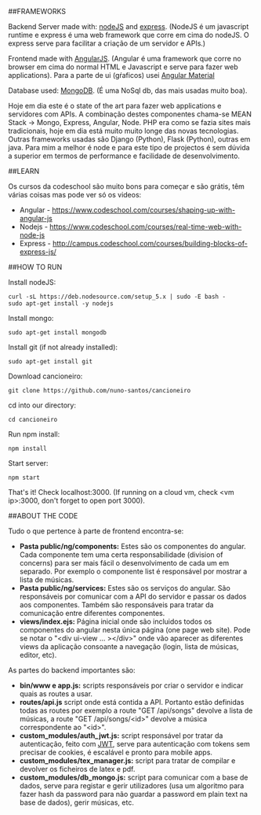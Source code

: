 ##FRAMEWORKS

Backend Server made with: [nodeJS](https://nodejs.org) and [express](http://expressjs.com/). (NodeJS é um javascript runtime e express é uma web framework que corre em cima do nodeJS. O express serve para facilitar a criação de um servidor e APIs.)

Frontend made with [AngularJS](https://angularjs.org/). (Angular é uma framework que corre no browser em cima do normal HTML e Javascript e serve para fazer web applications). Para a parte de ui (gŕaficos) usei [Angular Material](https://material.angularjs.org/latest/)

Database used: [MongoDB](https://www.mongodb.org/). (É uma NoSql db, das mais usadas muito boa).

Hoje em dia este é o state of the art para fazer web applications e servidores com APIs. A combinação destes componentes chama-se MEAN Stack -> Mongo, Express, Angular, Node. PHP era como se fazia sites mais tradicionais, hoje em dia está muito muito longe das novas tecnologias. Outras frameworks usadas são Django (Python), Flask (Python), outras em java. Para mim a melhor é node e para este tipo de projectos é sem dúvida a superior em termos de performance e facilidade de desenvolvimento.

##LEARN

Os cursos da codeschool são muito bons para começar e são grátis, têm várias coisas mas pode ver só os videos:

* Angular - https://www.codeschool.com/courses/shaping-up-with-angular-js
* Nodejs - https://www.codeschool.com/courses/real-time-web-with-node-js
* Express - http://campus.codeschool.com/courses/building-blocks-of-express-js/

##HOW TO RUN

Install nodeJS:
```
curl -sL https://deb.nodesource.com/setup_5.x | sudo -E bash -
sudo apt-get install -y nodejs
```

Install mongo:
```
sudo apt-get install mongodb
```

Install git (if not already installed):
```
sudo apt-get install git
```

Download cancioneiro:
```
git clone https://github.com/nuno-santos/cancioneiro
```

cd into our directory:
```
cd cancioneiro
```

Run npm install:
```
npm install
```

Start server:
```
npm start
```

That's it! Check localhost:3000. (If running on a cloud vm, check \<vm ip\>:3000, don't forget to open port 3000).

##ABOUT THE CODE

Tudo o que pertence à parte de frontend encontra-se:

* **Pasta public/ng/components:** Estes são os componentes do angular. Cada componente tem uma certa responsabilidade (division of concerns) para ser mais fácil o desenvolvimento de cada um em separado. Por exemplo o componente list é responsável por mostrar a lista de músicas.
* **Pasta public/ng/services:** Estes são os serviços do angular. São responsáveis por comunicar com a API do servidor e passar os dados aos componentes. Também são responsáveis para tratar da comunicação entre diferentes componentes. 
* **views/index.ejs:** Página inicial onde são incluidos todos os componentes do angular nesta única página (one page web site). Pode se notar o "\<div ui-view ... \>\</div\>" onde vão aparecer as diferentes views da aplicação consoante a navegação (login, lista de músicas, editor, etc).

As partes do backend importantes são:

* **bin/www e app.js:** scripts responsáveis por criar o servidor e indicar quais as routes a usar.
* **routes/api.js** script onde está contida a API. Portanto estão definidas todas as routes por exemplo a route "GET /api/songs" devolve a lista de músicas, a route "GET /api/songs/\<id\>" devolve a música correspondente ao "\<id\>".
* **custom_modules/auth_jwt.js:** script responsável por tratar da autenticação, feito com [JWT](https://jwt.io/), serve para autenticação com tokens sem precisar de cookies, é escalável e pronto para mobile apps.
* **custom_modules/tex_manager.js:** script para tratar de compilar e devolver os ficheiros de latex e pdf.
* **custom_modules/db_mongo.js:** script para comunicar com a base de dados, serve para registar e gerir utilizadores (usa um algoritmo para fazer hash da password para não guardar a password em plain text na base de dados), gerir músicas, etc.
